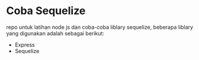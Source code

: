 # Coba Sequelize

repo untuk latihan node js dan coba-coba liblary sequelize, beberapa liblary yang digunakan adalah sebagai berikut:

- Express
- Sequelize
